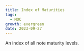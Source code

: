 ```yaml
---
title: Index of Maturities
tags:
  - MOC
growth: evergreen
date: 2023-09-27
---
```

An index of all note maturity levels.